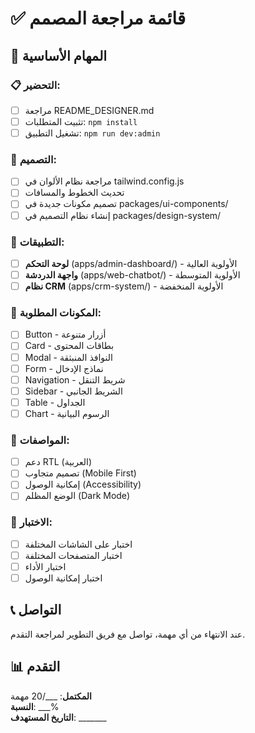 # ✅ قائمة مراجعة المصمم

## 🎯 المهام الأساسية

### 📋 التحضير:
- [ ] مراجعة README_DESIGNER.md
- [ ] تثبيت المتطلبات: `npm install`
- [ ] تشغيل التطبيق: `npm run dev:admin`

### 🎨 التصميم:
- [ ] مراجعة نظام الألوان في tailwind.config.js
- [ ] تحديث الخطوط والمسافات
- [ ] تصميم مكونات جديدة في packages/ui-components/
- [ ] إنشاء نظام التصميم في packages/design-system/

### 📱 التطبيقات:
- [ ] **لوحة التحكم** (apps/admin-dashboard/) - الأولوية العالية
- [ ] **واجهة الدردشة** (apps/web-chatbot/) - الأولوية المتوسطة  
- [ ] **نظام CRM** (apps/crm-system/) - الأولوية المنخفضة

### 🧩 المكونات المطلوبة:
- [ ] Button - أزرار متنوعة
- [ ] Card - بطاقات المحتوى
- [ ] Modal - النوافذ المنبثقة
- [ ] Form - نماذج الإدخال
- [ ] Navigation - شريط التنقل
- [ ] Sidebar - الشريط الجانبي
- [ ] Table - الجداول
- [ ] Chart - الرسوم البيانية

### 📐 المواصفات:
- [ ] دعم RTL (العربية)
- [ ] تصميم متجاوب (Mobile First)
- [ ] إمكانية الوصول (Accessibility)
- [ ] الوضع المظلم (Dark Mode)

### 🔧 الاختبار:
- [ ] اختبار على الشاشات المختلفة
- [ ] اختبار المتصفحات المختلفة
- [ ] اختبار الأداء
- [ ] اختبار إمكانية الوصول

## 📞 التواصل

عند الانتهاء من أي مهمة، تواصل مع فريق التطوير لمراجعة التقدم.

## 📊 التقدم

**المكتمل**: ___/20 مهمة  
**النسبة**: ___%  
**التاريخ المستهدف**: _______